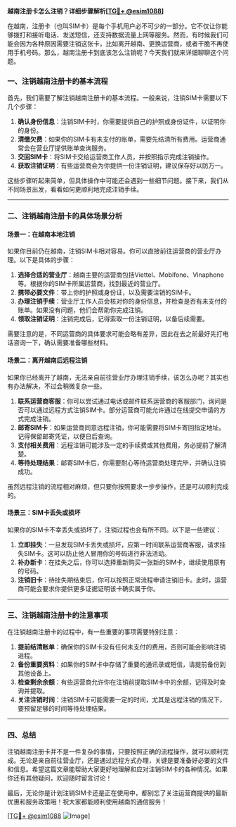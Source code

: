 **越南注册卡怎么注销？详细步骤解析[[TG💪+ @esim1088](https://t.me/s/esim1088)]**

在越南，注册卡（也叫SIM卡）是每个手机用户必不可少的一部分。它不仅让你能够拨打和接听电话、发送短信，还支持数据流量上网等服务。然而，有时候我们可能会因为各种原因需要注销这张卡，比如离开越南、更换运营商，或者干脆不再使用手机号码。那么，越南注册卡到底该怎么注销呢？今天我们就来详细聊聊这个问题。

### 一、注销越南注册卡的基本流程

首先，我们需要了解注销越南注册卡的基本流程。一般来说，注销SIM卡需要以下几个步骤：

1. **确认身份信息**：注销SIM卡时，你需要提供自己的护照或身份证件，以证明你的身份。
2. **清缴欠费**：如果你的SIM卡有未支付的账单，需要先结清所有费用。运营商通常会在营业厅提供账单查询服务。
3. **交回SIM卡**：将SIM卡交给运营商工作人员，并按照指示完成注销操作。
4. **获取注销证明**：有些运营商会为你提供一份注销证明，建议保存好以防万一。

这些步骤听起来简单，但具体操作中可能还会遇到一些细节问题。接下来，我们从不同场景出发，看看如何更顺利地完成注销手续。

---

### 二、注销越南注册卡的具体场景分析

#### 场景一：在越南本地注销

如果你目前仍在越南，注销SIM卡相对容易。你可以直接前往运营商的营业厅办理。以下是具体的步骤：

1. **选择合适的营业厅**：越南主要的运营商包括Viettel、Mobifone、Vinaphone等。根据你的SIM卡所属运营商，找到最近的营业厅。
2. **携带必要文件**：带上你的护照或身份证，以及需要注销的SIM卡。
3. **办理注销手续**：营业厅工作人员会核对你的身份信息，并检查是否有未支付的账单。如果没有问题，他们会帮助你完成注销。
4. **领取注销证明**：注销完成后，记得索取一份注销证明，以备后续需要。

需要注意的是，不同运营商的具体要求可能会略有差异，因此在去之前最好先打电话咨询一下，确认需要准备哪些材料。

#### 场景二：离开越南后远程注销

如果你已经离开了越南，无法亲自前往营业厅办理注销手续，该怎么办呢？其实也有办法解决，不过会稍微复杂一些。

1. **联系运营商客服**：你可以尝试通过电话或邮件联系运营商的客服部门，询问是否可以通过远程方式注销SIM卡。部分运营商可能允许通过在线提交申请的方式完成注销。
2. **邮寄SIM卡**：如果运营商同意远程注销，你可能需要将SIM卡寄回指定地址。记得保留邮寄凭证，以便日后查询。
3. **支付相关费用**：远程注销可能涉及一定的手续费或其他费用，务必提前了解清楚。
4. **等待处理结果**：邮寄SIM卡后，你需要耐心等待运营商处理完毕，并确认注销成功。

虽然远程注销的流程相对麻烦，但只要你按照要求一步步操作，还是可以顺利完成的。

#### 场景三：SIM卡丢失或损坏

如果你的SIM卡不幸丢失或损坏了，注销过程也会有所不同。以下是一些建议：

1. **立即挂失**：一旦发现SIM卡丢失或损坏，应第一时间联系运营商客服，请求挂失SIM卡。这可以防止他人冒用你的号码进行非法活动。
2. **补办新卡**：在挂失之后，你可以选择重新购买一张新的SIM卡，继续使用原有的号码。
3. **注销旧卡**：待挂失期结束后，你可以按照正常流程申请注销旧卡。此时，运营商可能会要求你提供更多证据证明该卡确实属于你。

---

### 三、注销越南注册卡的注意事项

在注销越南注册卡的过程中，有一些重要的事项需要特别注意：

1. **提前结清账单**：确保你的SIM卡没有任何未支付的费用，否则可能会影响注销进程。
2. **备份重要资料**：如果你的SIM卡中存储了重要的通讯录或短信，请提前备份到其他设备上。
3. **检查剩余余额**：有些运营商允许你在注销前提取SIM卡中的余额，记得及时查询并提取。
4. **关注注销时间**：注销SIM卡可能需要一定的时间，尤其是远程注销的情况下，要预留足够的时间等待处理结果。

---

### 四、总结

注销越南注册卡并不是一件复杂的事情，只要按照正确的流程操作，就可以顺利完成。无论是亲自前往营业厅，还是通过远程方式办理，关键是要准备好必要的文件和信息。希望这篇文章能帮助大家更好地理解和应对注销SIM卡的各种情况。如果你还有其他疑问，欢迎随时留言讨论！

最后，无论你是计划注销SIM卡还是正在使用中，都别忘了关注运营商提供的最新优惠和服务政策哦！祝大家都能顺利使用越南的通信服务！

[[TG💪+ @esim1088](https://t.me/s/esim1088) ![Image](https://i.postimg.cc/4NQfJmqS/Snipaste-2025-05-13-00-14-12.png)]